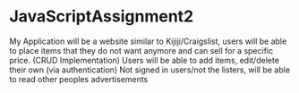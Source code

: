 # JavaScriptAssignment2

My Application will be a website similar to Kijiji/Craigslist, users will be able to place items that they do not want anymore and can sell for a specific price.
(CRUD Implementation) Users will be able to add items, edit/delete their own (via authentication)
Not signed in users/not the listers, will be able to read other peoples advertisements


